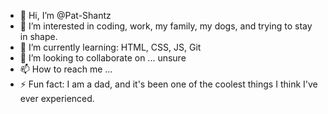 - 👋 Hi, I’m @Pat-Shantz
- 👀 I’m interested in coding, work, my family, my dogs, and trying to stay in shape.  
- 🌱 I’m currently learning: HTML, CSS, JS, Git
- 💞️ I’m looking to collaborate on ... unsure
- 📫 How to reach me ...
- ⚡ Fun fact: I am a dad, and it's been one of the coolest things I think I've ever experienced. 

<!---
Pat-Shantz/Pat-Shantz is a ✨ special ✨ repository because its `README.md` (this file) appears on your GitHub profile.
You can click the Preview link to take a look at your changes.
--->
